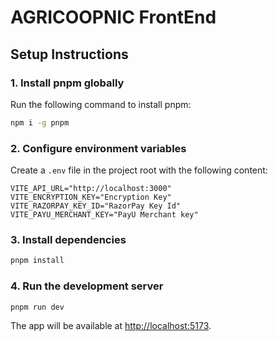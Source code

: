 # AGRICOOPNIC FrontEnd

## Setup Instructions

### 1. Install pnpm globally

Run the following command to install pnpm:

```sh
npm i -g pnpm
```

### 2. Configure environment variables

Create a `.env` file in the project root with the following content:

```dotenv
VITE_API_URL="http://localhost:3000"
VITE_ENCRYPTION_KEY="Encryption Key"
VITE_RAZORPAY_KEY_ID="RazorPay Key Id"
VITE_PAYU_MERCHANT_KEY="PayU Merchant key"
```

### 3. Install dependencies

```sh
pnpm install
```

### 4. Run the development server

```sh
pnpm run dev
```

The app will be available at [http://localhost:5173](http://localhost:5173).
